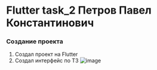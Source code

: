 # Flutter task_2 Петров Павел Константинович

### Создание проекта
1. Создал проект на Flutter
2. Создал интерфейс по ТЗ
![image](https://github.com/user-attachments/assets/73057f16-29d7-4de0-8687-62ddc5f795cd)
